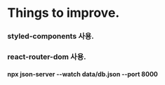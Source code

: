 # Things to improve.

### styled-components 사용.

### react-router-dom 사용.


#### npx json-server --watch data/db.json --port 8000